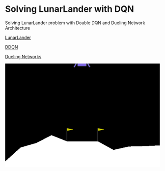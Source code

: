 # Solving LunarLander with DQN

Solving LunarLander problem with Double DQN and Dueling Network Architecture


[LunarLander](https://gym.openai.com/envs/LunarLander-v2/)

[DDQN](https://arxiv.org/abs/1509.06461)

[Dueling Networks](https://arxiv.org/abs/1511.06581)


![](gym_animation.gif)
